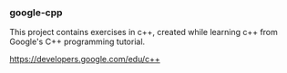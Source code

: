 ### google-cpp

This project contains exercises in c++, created while learning c++ from Google's C++ programming tutorial.

https://developers.google.com/edu/c++